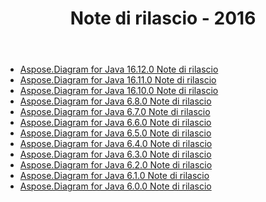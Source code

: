 ﻿---
title: Note di rilascio - 2016
type: docs
weight: 50
url: /it/java/release-notes-2016/
---
- [Aspose.Diagram for Java 16.12.0 Note di rilascio](/diagram/it/java/aspose-diagram-for-java-16-12-0-release-notes/)
- [Aspose.Diagram for Java 16.11.0 Note di rilascio](/diagram/it/java/aspose-diagram-for-java-16-11-0-release-notes/)
- [Aspose.Diagram for Java 16.10.0 Note di rilascio](/diagram/it/java/aspose-diagram-for-java-16-10-0-release-notes/)
- [Aspose.Diagram for Java 6.8.0 Note di rilascio](/diagram/it/java/aspose-diagram-for-java-6-8-0-release-notes/)
- [Aspose.Diagram for Java 6.7.0 Note di rilascio](/diagram/it/java/aspose-diagram-for-java-6-7-0-release-notes/)
- [Aspose.Diagram for Java 6.6.0 Note di rilascio](/diagram/it/java/aspose-diagram-for-java-6-6-0-release-notes/)
- [Aspose.Diagram for Java 6.5.0 Note di rilascio](/diagram/it/java/aspose-diagram-for-java-6-5-0-release-notes/)
- [Aspose.Diagram for Java 6.4.0 Note di rilascio](/diagram/it/java/aspose-diagram-for-java-6-4-0-release-notes/)
- [Aspose.Diagram for Java 6.3.0 Note di rilascio](/diagram/it/java/aspose-diagram-for-java-6-3-0-release-notes/)
- [Aspose.Diagram for Java 6.2.0 Note di rilascio](/diagram/it/java/aspose-diagram-for-java-6-2-0-release-notes/)
- [Aspose.Diagram for Java 6.1.0 Note di rilascio](/diagram/it/java/aspose-diagram-for-java-6-1-0-release-notes/)
- [Aspose.Diagram for Java 6.0.0 Note di rilascio](/diagram/it/java/aspose-diagram-for-java-6-0-0-release-notes/)
